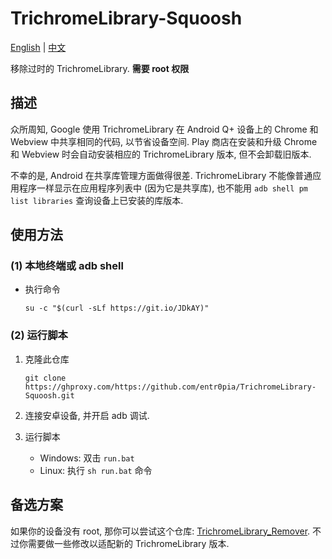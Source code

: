 # TrichromeLibrary-Squoosh

[English](https://github.com/entr0pia/TrichromeLibrary-Squoosh#readme) | [中文](https://github.com/entr0pia/TrichromeLibrary-Squoosh/blob/master/README_ZH.md)

移除过时的 TrichromeLibrary. **需要 root 权限**

## 描述

众所周知, Google 使用 TrichromeLibrary 在 Android Q+ 设备上的 Chrome 和 Webview 中共享相同的代码, 以节省设备空间. Play 商店在安装和升级 Chrome 和 Webview 时会自动安装相应的 TrichromeLibrary 版本, 但不会卸载旧版本. 

不幸的是, Android 在共享库管理方面做得很差. TrichromeLibrary 不能像普通应用程序一样显示在应用程序列表中 (因为它是共享库), 也不能用 ```adb shell pm list libraries``` 查询设备上已安装的库版本.

## 使用方法

### (1) 本地终端或 adb shell

- 执行命令

    ```shell
    su -c "$(curl -sLf https://git.io/JDkAY)"
    ```

### (2) 运行脚本

1. 克隆此仓库

    ```shell
    git clone https://ghproxy.com/https://github.com/entr0pia/TrichromeLibrary-Squoosh.git
    ```

2. 连接安卓设备, 并开启 adb 调试.
3. 运行脚本

    - Windows: 双击 ```run.bat```
    - Linux: 执行 ```sh run.bat``` 命令

## 备选方案

如果你的设备没有 root, 那你可以尝试这个仓库: [TrichromeLibrary_Remover](https://github.com/Undefined-User/TrichromeLibrary_Remover). 不过你需要做一些修改以适配新的 TrichromeLibrary 版本.